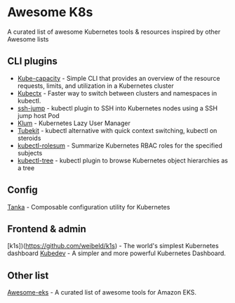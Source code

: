 # Awesome K8s

A curated list of awesome Kubernetes tools & resources inspired by other Awesome lists

CLI plugins
------------
* [Kube-capacity](https://github.com/robscott/kube-capacity/) - Simple CLI that provides an overview of the resource requests, limits, and utilization in a Kubernetes cluster
* [Kubectx](https://github.com/ahmetb/kubectx) - Faster way to switch between clusters and namespaces in kubectl.
* [ssh-jump](https://github.com/yokawasa/kubectl-plugin-ssh-jump) - kubectl plugin to SSH into Kubernetes nodes using a SSH jump host Pod
* [Klum](https://github.com/ibuildthecloud/klum) - Kubernetes Lazy User Manager
* [Tubekit](https://github.com/reconquest/tubekit) - kubectl alternative with quick context switching, kubectl on steroids
* [kubectl-rolesum](https://github.com/Ladicle/kubectl-rolesum/) - Summarize Kubernetes RBAC roles for the specified subjects
* [kubectl-tree](https://github.com/ahmetb/kubectl-tree) - kubectl plugin to browse Kubernetes object hierarchies as a tree

Config
------
[Tanka](https://tanka.dev/) - Composable configuration utility for Kubernetes

Frontend & admin
-----------------
[k1s])(https://github.com/weibeld/k1s) - The world's simplest Kubernetes dashboard
[Kubedev](https://github.com/relferreira/kubedev) - A simpler and more powerful Kubernetes Dashboard.

Other list
----------
[Awesome-eks](https://github.com/realvz/awesome-eks) - A curated list of awesome tools for Amazon EKS.
